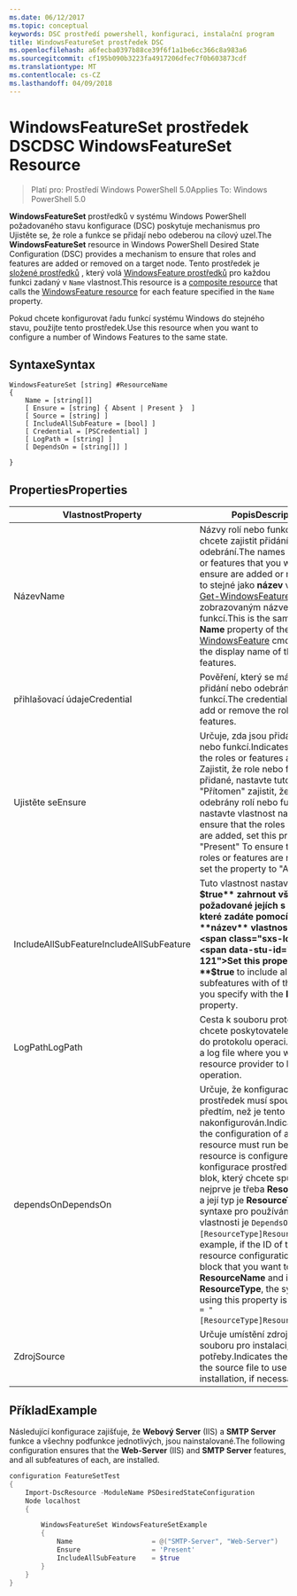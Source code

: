 ```yaml
---
ms.date: 06/12/2017
ms.topic: conceptual
keywords: DSC prostředí powershell, konfiguraci, instalační program
title: WindowsFeatureSet prostředek DSC
ms.openlocfilehash: a6fecba0397b88ce39f6f1a1be6cc366c8a983a6
ms.sourcegitcommit: cf195b090b3223fa4917206dfec7f0b603873cdf
ms.translationtype: MT
ms.contentlocale: cs-CZ
ms.lasthandoff: 04/09/2018
---
```

# <a name="dsc-windowsfeatureset-resource"></a><span data-ttu-id="1487a-103">WindowsFeatureSet prostředek DSC</span><span class="sxs-lookup"><span data-stu-id="1487a-103">DSC WindowsFeatureSet Resource</span></span>

> <span data-ttu-id="1487a-104">Platí pro: Prostředí Windows PowerShell 5.0</span><span class="sxs-lookup"><span data-stu-id="1487a-104">Applies To: Windows PowerShell 5.0</span></span>

<span data-ttu-id="1487a-105">**WindowsFeatureSet** prostředků v systému Windows PowerShell požadovaného stavu konfigurace (DSC) poskytuje mechanismus pro Ujistěte se, že role a funkce se přidají nebo odeberou na cílový uzel.</span><span class="sxs-lookup"><span data-stu-id="1487a-105">The **WindowsFeatureSet** resource in Windows PowerShell Desired State Configuration (DSC) provides a mechanism to ensure that roles and features are added or removed on a target node.</span></span>
<span data-ttu-id="1487a-106">Tento prostředek je [složené prostředků](authoringResourceComposite.md) , který volá [WindowsFeature prostředků](windowsfeatureResource.md) pro každou funkci zadaný v `Name` vlastnost.</span><span class="sxs-lookup"><span data-stu-id="1487a-106">This resource is a [composite resource](authoringResourceComposite.md) that calls the [WindowsFeature resource](windowsfeatureResource.md) for each feature specified in the `Name` property.</span></span>

<span data-ttu-id="1487a-107">Pokud chcete konfigurovat řadu funkcí systému Windows do stejného stavu, použijte tento prostředek.</span><span class="sxs-lookup"><span data-stu-id="1487a-107">Use this resource when you want to configure a number of Windows Features to the same state.</span></span>

## <a name="syntax"></a><span data-ttu-id="1487a-108">Syntaxe</span><span class="sxs-lookup"><span data-stu-id="1487a-108">Syntax</span></span>

```
WindowsFeatureSet [string] #ResourceName
{
    Name = [string[]]
    [ Ensure = [string] { Absent | Present }  ]
    [ Source = [string] ]
    [ IncludeAllSubFeature = [bool] ]
    [ Credential = [PSCredential] ]
    [ LogPath = [string] ]
    [ DependsOn = [string[]] ]

}
```

## <a name="properties"></a><span data-ttu-id="1487a-109">Properties</span><span class="sxs-lookup"><span data-stu-id="1487a-109">Properties</span></span>

|  <span data-ttu-id="1487a-110">Vlastnost</span><span class="sxs-lookup"><span data-stu-id="1487a-110">Property</span></span>  |  <span data-ttu-id="1487a-111">Popis</span><span class="sxs-lookup"><span data-stu-id="1487a-111">Description</span></span>   |
|---|---|
| <span data-ttu-id="1487a-112">Název</span><span class="sxs-lookup"><span data-stu-id="1487a-112">Name</span></span>| <span data-ttu-id="1487a-113">Názvy rolí nebo funkcí, které chcete zajistit přidání nebo odebrání.</span><span class="sxs-lookup"><span data-stu-id="1487a-113">The names of the roles or features that you want to ensure are added or removed.</span></span> <span data-ttu-id="1487a-114">Je to stejné jako **název** vlastnost [Get-WindowsFeature](https://technet.microsoft.com/en-us/library/jj205469.aspx) rutiny a ne zobrazovaným názvem rolí nebo funkcí.</span><span class="sxs-lookup"><span data-stu-id="1487a-114">This is the same as the **Name** property of the [Get-WindowsFeature](https://technet.microsoft.com/en-us/library/jj205469.aspx) cmdlet, and not the display name of the roles or features.</span></span>|
| <span data-ttu-id="1487a-115">přihlašovací údaje</span><span class="sxs-lookup"><span data-stu-id="1487a-115">Credential</span></span>| <span data-ttu-id="1487a-116">Pověření, který se má použít k přidání nebo odebrání rolí nebo funkcí.</span><span class="sxs-lookup"><span data-stu-id="1487a-116">The credentials to use to add or remove the roles or features.</span></span>|
| <span data-ttu-id="1487a-117">Ujistěte se</span><span class="sxs-lookup"><span data-stu-id="1487a-117">Ensure</span></span>| <span data-ttu-id="1487a-118">Určuje, zda jsou přidány rolí nebo funkcí.</span><span class="sxs-lookup"><span data-stu-id="1487a-118">Indicates whether the roles or features are added.</span></span> <span data-ttu-id="1487a-119">Zajistit, že role nebo funkce jsou přidané, nastavte tuto vlastnost "Přítomen" zajistit, že jsou odebrány rolí nebo funkcí, nastavte vlastnost na "Chybí".</span><span class="sxs-lookup"><span data-stu-id="1487a-119">To ensure that the roles or features are added, set this property to "Present" To ensure that the roles or features are removed, set the property to "Absent".</span></span>|
| <span data-ttu-id="1487a-120">IncludeAllSubFeature</span><span class="sxs-lookup"><span data-stu-id="1487a-120">IncludeAllSubFeature</span></span>| <span data-ttu-id="1487a-121">Tuto vlastnost nastavit na **$true** zahrnout všechny požadované jejích s funkcí, které zadáte pomocí **název** vlastnost.</span><span class="sxs-lookup"><span data-stu-id="1487a-121">Set this property to **$true** to include all required subfeatures with of the features you specify with the **Name** property.</span></span>|
| <span data-ttu-id="1487a-122">LogPath</span><span class="sxs-lookup"><span data-stu-id="1487a-122">LogPath</span></span>| <span data-ttu-id="1487a-123">Cesta k souboru protokolu, kam chcete poskytovatele prostředků do protokolu operaci.</span><span class="sxs-lookup"><span data-stu-id="1487a-123">The path to a log file where you want the resource provider to log the operation.</span></span>|
| <span data-ttu-id="1487a-124">dependsOn</span><span class="sxs-lookup"><span data-stu-id="1487a-124">DependsOn</span></span>| <span data-ttu-id="1487a-125">Určuje, že konfigurace jiný prostředek musí spouštět předtím, než je tento prostředek nakonfigurován.</span><span class="sxs-lookup"><span data-stu-id="1487a-125">Indicates that the configuration of another resource must run before this resource is configured.</span></span> <span data-ttu-id="1487a-126">Pokud ID konfigurace prostředků skriptu blok, který chcete spustit nejprve je třeba __ResourceName__ a její typ je __ResourceType__, syntaxe pro používání této vlastnosti je `DependsOn = "[ResourceType]ResourceName"`.</span><span class="sxs-lookup"><span data-stu-id="1487a-126">For example, if the ID of the resource configuration script block that you want to run first is __ResourceName__ and its type is __ResourceType__, the syntax for using this property is `DependsOn = "[ResourceType]ResourceName"`.</span></span>|
| <span data-ttu-id="1487a-127">Zdroj</span><span class="sxs-lookup"><span data-stu-id="1487a-127">Source</span></span>| <span data-ttu-id="1487a-128">Určuje umístění zdrojového souboru pro instalaci, v případě potřeby.</span><span class="sxs-lookup"><span data-stu-id="1487a-128">Indicates the location of the source file to use for installation, if necessary.</span></span>|

## <a name="example"></a><span data-ttu-id="1487a-129">Příklad</span><span class="sxs-lookup"><span data-stu-id="1487a-129">Example</span></span>

<span data-ttu-id="1487a-130">Následující konfigurace zajišťuje, že **Webový Server** (IIS) a **SMTP Server** funkce a všechny podfunkce jednotlivých, jsou nainstalované.</span><span class="sxs-lookup"><span data-stu-id="1487a-130">The following configuration ensures that the **Web-Server** (IIS) and **SMTP Server** features, and all subfeatures of each, are installed.</span></span>

```powershell
configuration FeatureSetTest
{
    Import-DscResource -ModuleName PSDesiredStateConfiguration
    Node localhost
    {

        WindowsFeatureSet WindowsFeatureSetExample
        {
            Name                    = @("SMTP-Server", "Web-Server")
            Ensure                  = 'Present'
            IncludeAllSubFeature    = $true
        }
    }
}
```